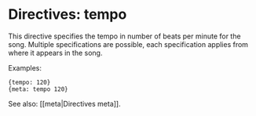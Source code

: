 # Directives: tempo

This directive specifies the tempo in number of beats per minute for the song. Multiple specifications are possible, each specification applies from where it appears in the song.

Examples:

    {tempo: 120}
    {meta: tempo 120}

See also: [[meta|Directives meta]].
